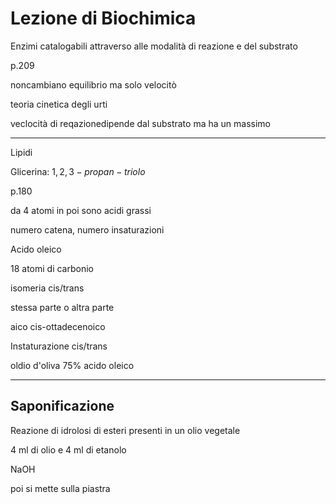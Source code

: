 # Lezione di Biochimica

Enzimi catalogabili attraverso alle modalità di reazione e del substrato


p.209

noncambiano equilibrio ma solo velocitò

teoria cinetica degli urti 

veclocità di reqazionedipende dal substrato ma ha un massimo


---
Lipidi

Glicerina: $1,2,3-propan-triolo$


p.180

da 4 atomi in poi sono acidi grassi

numero catena, numero insaturazioni


Acido oleico


18 atomi di carbonio


isomeria cis/trans

stessa parte o altra parte

aico cis-ottadecenoico


Instaturazione cis/trans

oldio d'oliva
75% acido oleico



---


## Saponificazione

Reazione di idrolosi di esteri presenti in un olio vegetale

4 ml di olio e 4 ml di etanolo


NaOH


poi si mette sulla piastra
<!--stackedit_data:
eyJoaXN0b3J5IjpbMTc2Njg4NzgwNSwyOTAyODY1MzEsMTcxOD
UzMTk3NF19
-->